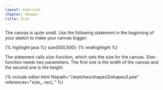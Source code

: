 ```yaml
---
layout: exercise
chapter: Shapes
title: Size
---
```


The canvas is quite small. Use the following statement in the beginning of your sketch to make your canvas bigger:

{% highlight java %}
size(500,500);
{% endhighlight %}

The statement calls size-function, which sets the size for the canvas. Size-function needs two parameters. The first one is the width of the canvas and the second one is the height.

{% include editor.html filepath="/sketches/shapes3/shapes3.pde" references="size_, rect_" %}